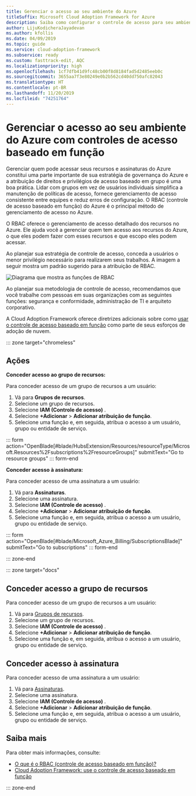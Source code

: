 ```yaml
---
title: Gerenciar o acesso ao seu ambiente do Azure
titleSuffix: Microsoft Cloud Adoption Framework for Azure
description: Saiba como configurar o controle de acesso para seu ambiente do Azure com o RBAC (controle de acesso baseado em função).
author: LijuKodicheraJayadevan
ms.author: kfollis
ms.date: 04/09/2019
ms.topic: guide
ms.service: cloud-adoption-framework
ms.subservice: ready
ms.custom: fasttrack-edit, AQC
ms.localizationpriority: high
ms.openlocfilehash: 1cf7dfb41d9fc48cb00f8d8184fad5d2485eeb0c
ms.sourcegitcommit: 3655aa7f3e80249e0b2b562cd40dd750afc82043
ms.translationtype: HT
ms.contentlocale: pt-BR
ms.lasthandoff: 11/20/2019
ms.locfileid: "74251764"
---
```

# <a name="manage-access-to-your-azure-environment-with-role-based-access-controls"></a>Gerenciar o acesso ao seu ambiente do Azure com controles de acesso baseado em função

Gerenciar quem pode acessar seus recursos e assinaturas do Azure constitui uma parte importante de sua estratégia de governança do Azure e a atribuição de direitos e privilégios de acesso baseado em grupo é uma boa prática. Lidar com grupos em vez de usuários individuais simplifica a manutenção de políticas de acesso, fornece gerenciamento de acesso consistente entre equipes e reduz erros de configuração. O RBAC (controle de acesso baseado em função) do Azure é o principal método de gerenciamento de acesso no Azure.

O RBAC oferece o gerenciamento de acesso detalhado dos recursos no Azure. Ele ajuda você a gerenciar quem tem acesso aos recursos do Azure, o que eles podem fazer com esses recursos e que escopo eles podem acessar.

Ao planejar sua estratégia de controle de acesso, conceda a usuários o menor privilégio necessário para realizarem seus trabalhos. A imagem a seguir mostra um padrão sugerido para a atribuição de RBAC.

![Diagrama que mostra as funções de RBAC](./media/manage-access/role-examples.png)

Ao planejar sua metodologia de controle de acesso, recomendamos que você trabalhe com pessoas em suas organizações com as seguintes funções: segurança e conformidade, administração de TI e arquiteto corporativo.

A Cloud Adoption Framework oferece diretrizes adicionais sobre como [usar o controle de acesso baseado em função](../considerations/roles.md) como parte de seus esforços de adoção de nuvem.

::: zone target="chromeless"

## <a name="actions"></a>Ações

**Conceder acesso ao grupo de recursos:**

Para conceder acesso de um grupo de recursos a um usuário:

1. Vá para **Grupos de recursos**.
1. Selecione um grupo de recursos.
1. Selecione **IAM (Controle de acesso)** .
1. Selecione **+Adicionar** > **Adicionar atribuição de função**.
1. Selecione uma função e, em seguida, atribua o acesso a um usuário, grupo ou entidade de serviço.

::: form action="OpenBlade[#blade/HubsExtension/Resources/resourceType/Microsoft.Resources%2Fsubscriptions%2FresourceGroups]" submitText="Go to resource groups" ::: form-end

**Conceder acesso à assinatura:**

Para conceder acesso de uma assinatura a um usuário:

1. Vá para **Assinaturas**.
1. Selecione uma assinatura.
1. Selecione **IAM (Controle de acesso)** .
1. Selecione **+Adicionar** > **Adicionar atribuição de função**.
1. Selecione uma função e, em seguida, atribua o acesso a um usuário, grupo ou entidade de serviço.

::: form action="OpenBlade[#blade/Microsoft_Azure_Billing/SubscriptionsBlade]" submitText="Go to subscriptions" ::: form-end

::: zone-end

::: zone target="docs"

## <a name="grant-resource-group-access"></a>Conceder acesso a grupo de recursos

Para conceder acesso de um grupo de recursos a um usuário:

1. Vá para [Grupos de recursos](https://portal.azure.com/#blade/HubsExtension/Resources/resourceType/Microsoft.Resources%2Fsubscriptions%2FresourceGroups).
1. Selecione um grupo de recursos.
1. Selecione **IAM (Controle de acesso)** .
1. Selecione **+Adicionar** > **Adicionar atribuição de função**.
1. Selecione uma função e, em seguida, atribua o acesso a um usuário, grupo ou entidade de serviço.

## <a name="grant-subscription-access"></a>Conceder acesso à assinatura

Para conceder acesso de uma assinatura a um usuário:

1. Vá para [Assinaturas](https://portal.azure.com/#blade/Microsoft_Azure_Billing/SubscriptionsBlade).
1. Selecione uma assinatura.
1. Selecione **IAM (Controle de acesso)** .
1. Selecione **+Adicionar** > **Adicionar atribuição de função**.
1. Selecione uma função e, em seguida, atribua o acesso a um usuário, grupo ou entidade de serviço.

## <a name="learn-more"></a>Saiba mais

Para obter mais informações, consulte:

- [O que é o RBAC (controle de acesso baseado em função)?](https://docs.microsoft.com/azure/role-based-access-control/overview)
- [Cloud Adoption Framework: use o controle de acesso baseado em função](../considerations/roles.md)

::: zone-end
